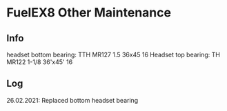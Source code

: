 # FuelEX8 Other Maintenance

## Info
headset bottom bearing: TTH MR127 1.5 36x45 16
Headset top bearing: TH MR122 1-1/8 36'x45' 16

## Log
26.02.2021: Replaced bottom headset bearing